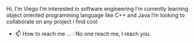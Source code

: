 Hi, I'm Viego
I’m interested in software engineering
I’m currently learning object oriented programming language like C++ and Java
I’m looking to collaborate on any project i find cool
- 📫 How to reach me ... : No one reach me, I reach you.

<!---
ImViego/ImViego is a ✨ special ✨ repository because its `README.md` (this file) appears on your GitHub profile.
You can click the Preview link to take a look at your changes.
--->
